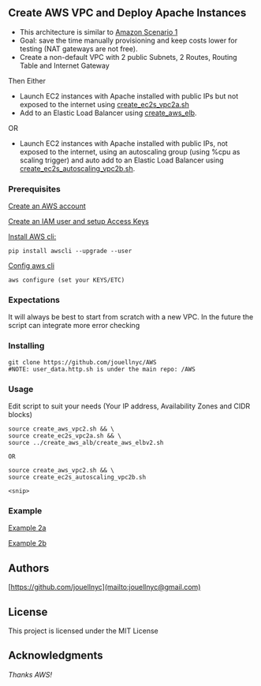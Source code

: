 ## Create AWS VPC and Deploy Apache Instances 

- This architecture is similar to [Amazon Scenario 1](https://docs.aws.amazon.com/vpc/latest/userguide/VPC_Scenario1.html)
- Goal: save the time manually provisioning and keep costs lower for testing (NAT gateways are not free).
- Create a non-default VPC with 2 public Subnets, 2 Routes, Routing Table and Internet Gateway

Then Either

- Launch EC2 instances with Apache installed with public IPs but not exposed to the internet using [create_ec2s_vpc2a.sh](https://github.com/jouellnyc/AWS/blob/master/create_aws_vpc2/create_ec2s_vpc2a.sh)
- Add to an Elastic Load Balancer using [create_aws_elb](https://github.com/jouellnyc/AWS/tree/master/create_aws_alb).

OR

- Launch EC2 instances with Apache installed with public IPs, not exposed to the internet, using an autoscaling group (using %cpu as scaling trigger) and auto add to an Elastic Load Balancer using [create_ec2s_autoscaling_vpc2b.sh](https://github.com/jouellnyc/AWS/blob/master/create_aws_vpc2/create_ec2s_autoscaling_vpc2b.sh).


### Prerequisites
[Create an AWS account](https://aws.amazon.com)

[Create an IAM user and setup Access Keys](https://docs.aws.amazon.com/IAM/latest/UserGuide/id_users_create.html#id_users_create_cliwpsapi)

[Install AWS cli:](https://docs.aws.amazon.com/cli/latest/userguide/installing.html)
```
pip install awscli --upgrade --user
```
[Config aws cli](https://docs.aws.amazon.com/cli/latest/userguide/cli-chap-getting-started.html)
```
aws configure (set your KEYS/ETC)
```

### Expectations 
It will always be best to start from scratch with a new VPC.
In the future the script can integrate more  error checking

### Installing
```
git clone https://github.com/jouellnyc/AWS
#NOTE: user_data.http.sh is under the main repo: /AWS
```

### Usage
Edit script to suit your needs (Your IP address, Availability Zones and CIDR blocks) 
 <br />
```
source create_aws_vpc2.sh && \ 
source create_ec2s_vpc2a.sh && \
source ../create_aws_alb/create_aws_elbv2.sh 

OR

source create_aws_vpc2.sh && \ 
source create_ec2s_autoscaling_vpc2b.sh

<snip>
```

### Example 
[Example 2a](https://github.com/jouellnyc/AWS/blob/master/create_aws_vpc2/example_2a.txt)

[Example 2b](https://github.com/jouellnyc/AWS/blob/master/create_aws_vpc2/example_2b.txt)

## Authors
[https://github.com/jouellnyc](mailto:jouellnyc@gmail.com)

## License
This project is licensed under the MIT License

## Acknowledgments
*Thanks AWS!*
